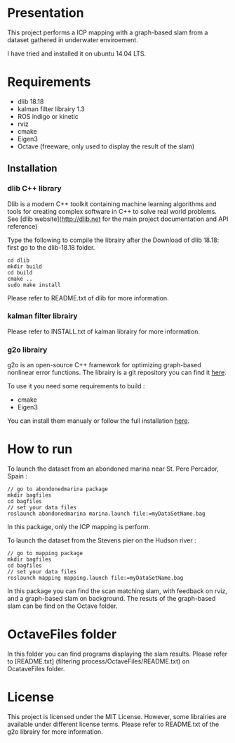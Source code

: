 # Presentation
This project performs a ICP mapping with a graph-based slam from a dataset gathered in underwater enviroement. 

I have tried and installed it on ubuntu 14.04 LTS.
# Requirements

* dlib 18.18
* kalman filter librairy 1.3
* ROS indigo or kinetic 
* rviz
* cmake
* Eigen3 
* Octave (freeware, only used to display the result of the slam) 

## Installation 
### dlib C++ library

Dlib is a modern C++ toolkit containing machine learning algorithms and tools
for creating complex software in C++ to solve real world problems.  See
[dlib website](http://dlib.net for the main project documentation and API reference)

Type the following to compile the librairy after the Download of dlib 18.18:
  first go to the dlib-18.18 folder.

	cd dlib 
	mkdir build 
	cd build 
	cmake ..
	sudo make install

Please refer to README.txt of dlib for more information.

### kalman filter librairy
Please refer to INSTALL.txt of kalman librairy for more information.

### g2o librairy
g2o is an open-source C++ framework for optimizing graph-based nonlinear error functions.
The librairy is a git repository you can find it [here](https://github.com/RainerKuemmerle/g2o).


To use it you need some requirements to build : 
* cmake
* Eigen3

You can install them manualy or follow the full installation [here](http://sayantanfoto.blogspot.se/2015/06/installing-g2o-on-ubuntu.html).

# How to run
To launch the dataset from an abondoned marina near St. Pere Percador, Spain :

	// go to abondonedmarina package 
	mkdir bagfiles
	cd bagfiles 
	// set your data files
	roslaunch abondonedmarina marina.launch file:=myDataSetName.bag

In this package, only the ICP mapping is perform.

To launch the dataset from the Stevens pier on the Hudson river :

	// go to mapping package 
	mkdir bagfiles 
	cd bagfiles
	// set your data files
	roslaunch mapping mapping.launch file:=myDataSetName.bag

In this package you can find the scan matching slam, with feedback on rviz, and a graph-based slam on background. The resuts of the graph-based slam can be find on the Octave folder.

# OctaveFiles folder 
In this folder you can find programs displaying the slam results. Please refer to [README.txt] (filtering process/OctaveFiles/README.txt) on OcataveFiles folder. 

# License
This project is licensed under the MIT License. However, some librairies are available under different license terms. 
Please refer to README.txt of the g2o librairy for more information.
